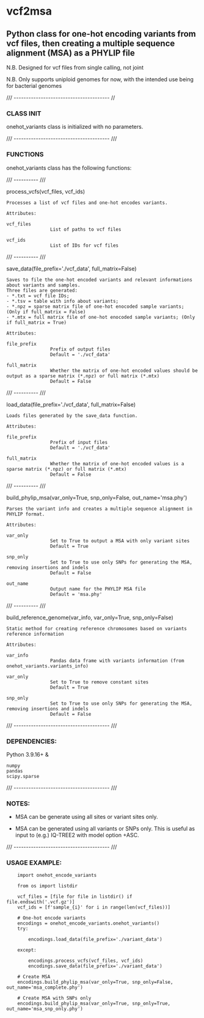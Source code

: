 # vcf2msa
## Python class for one-hot encoding variants from vcf files, then creating a multiple sequence alignment (MSA) as a PHYLIP file

N.B. Designed for vcf files from single calling, not joint

N.B. Only supports uniploid genomes for now, with the intended use being for bacterial genomes

/// --------------------------------------- //

### CLASS INIT

onehot_variants class is initialized with no parameters.

/// --------------------------------------- ///

### FUNCTIONS

onehot_variants class has the following functions:

/// ---------- ///

process_vcfs(vcf_files, vcf_ids)

	Processes a list of vcf files and one-hot encodes variants.

	Attributes:

	vcf_files
					List of paths to vcf files

	vcf_ids
					List of IDs for vcf files

/// ---------- ///

save_data(file_prefix='./vcf_data', full_matrix=False)

	Saves to file the one-hot encoded variants and relevant informations about variants and samples.
	Three files are generated:
	- *.txt = vcf file IDs;
	- *.tsv = table with info about variants;
	- *.npz = sparse matrix file of one-hot enocoded sample variants; (Only if full_matrix = False)
	- *.mtx = full matrix file of one-hot enocoded sample variants; (Only if full_matrix = True)

	Attributes:

	file_prefix
					Prefix of output files
					Default = './vcf_data'

	full_matrix
					Whether the matrix of one-hot encoded values should be output as a sparse matrix (*.npz) or full matrix (*.mtx)
					Default = False

/// ---------- ///

load_data(file_prefix='./vcf_data', full_matrix=False)

	Loads files generated by the save_data function.

	Attributes:

	file_prefix
					Prefix of input files
					Default = './vcf_data'

	full_matrix
					Whether the matrix of one-hot encoded values is a sparse matrix (*.npz) or full matrix (*.mtx)
					Default = False

/// ---------- ///

build_phylip_msa(var_only=True, snp_only=False, out_name='msa.phy')

	Parses the variant info and creates a multiple sequence alignment in PHYLIP format.

	Attributes:

	var_only
					Set to True to output a MSA with only variant sites
					Default = True

	snp_only
					Set to True to use only SNPs for generating the MSA, removing insertions and indels
					Default = False

	out_name
					Output name for the PHYLIP MSA file
					Default = 'msa.phy'

/// ---------- ///

build_reference_genome(var_info, var_only=True, snp_only=False)

	Static method for creating reference chromosomes based on variants reference information

	Attributes:

	var_info
					Pandas data frame with variants information (from onehot_variants.variants_info)

	var_only
					Set to True to remove constant sites
					Default = True

	snp_only
					Set to True to use only SNPs for generating the MSA, removing insertions and indels
					Default = False

/// --------------------------------------- ///

### DEPENDENCIES:

Python 3.9.16+ &

	numpy
	pandas
	scipy.sparse

/// --------------------------------------- ///

### NOTES:

- MSA can be generate using all sites or variant sites only.

- MSA can be generated using all variants or SNPs only. This is useful as input to (e.g.) IQ-TREE2 with model option +ASC.

/// --------------------------------------- ///

### USAGE EXAMPLE:

```
	import onehot_encode_variants

	from os import listdir

	vcf_files = [file for file in listdir() if file.endswith('.vcf.gz')]
	vcf_ids = [f'sample_{i}' for i in range(len(vcf_files))]

	# One-hot encode variants
	encodings = onehot_encode_variants.onehot_variants()
	try:
	    
	    encodings.load_data(file_prefix='./variant_data')

	except:
	    
	    encodings.process_vcfs(vcf_files, vcf_ids)
	    encodings.save_data(file_prefix='./variant_data')

	# Create MSA
	encodings.build_phylip_msa(var_only=True, snp_only=False, out_name='msa_complete.phy')

	# Create MSA with SNPs only
	encodings.build_phylip_msa(var_only=True, snp_only=True, out_name='msa_snp_only.phy')
```
